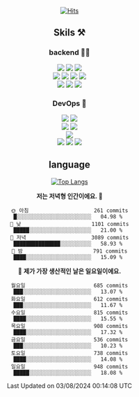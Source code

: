 <div align="center">

[![Hits](https://hits.seeyoufarm.com/api/count/incr/badge.svg?url=https%3A%2F%2Fgithub.com%2Fzxcv9203%2Fhit-counter&count_bg=%23FF7272&title_bg=%23324C2E&icon=codeigniter.svg&icon_color=%23DD5B5B&title=%EB%B0%A9%EB%AC%B8%EC%9E%90&edge_flat=false)](https://hits.seeyoufarm.com)
  
## Skils ⚒️
### backend 🧑‍💻
  
<img src="https://img.shields.io/badge/Java-FF6600?style=flat-square&logo=buymeacoffee&logoColor=white"/>
<img src="https://img.shields.io/badge/Go-0099FF?style=flat-square&logo=go&logoColor=white"/>
<img src="https://img.shields.io/badge/Kotlin-7F52FF?style=flat-square&logo=kotlin&logoColor=white"/>
  
  
<br />
  
<img src="https://img.shields.io/badge/Spring-339933?style=flat-square&logo=Spring&logoColor=white"/>
<img src="https://img.shields.io/badge/Spring Boot-339933?style=flat-square&logo=Spring Boot&logoColor=white"/>
<img src="https://img.shields.io/badge/Spring Security-339933?style=flat-square&logo=Spring Security&logoColor=white"/>
  
<img src="https://img.shields.io/badge/Spring Data JPA-339933?style=flat-square&logo=Hibernate&logoColor=white"/>

<br />
  
  <img src="https://img.shields.io/badge/mysql-0099FF?style=flat-square&logo=mysql&logoColor=white"/>
  <img src="https://img.shields.io/badge/mariadb-0099FF?style=flat-square&logo=mariadb&logoColor=white"/>
  <img src="https://img.shields.io/badge/mongoDB-47A248?style=flat-square&logo=mongodb&logoColor=white"/>
  
  
### DevOps 🚀
  
  <img src="https://img.shields.io/badge/docker-2496ED?style=flat-square&logo=docker&logoColor=white"/>
  <img src="https://img.shields.io/badge/kubernetes-326CE5?style=flat-square&logo=kubernetes&logoColor=white"/>
  
  <br />
  
  <img src="https://img.shields.io/badge/Github Actions-2088FF?style=flat-square&logo=githubactions&logoColor=white"/>
  <img src="https://img.shields.io/badge/Jenkins-D24939?style=flat-square&logo=jenkins&logoColor=white"/>
  
  
  <br />
  <img src="https://img.shields.io/badge/terraform-7B42BC?style=flat-square&logo=terraform&logoColor=white"/>
  
  <br />
  <img src="https://img.shields.io/badge/Amazon AWS-232F3E?style=flat-square&logo=Amazon AWS&logoColor=white"/>

  <img src="https://img.shields.io/badge/GCP-4285F4?style=flat-square&logo=googlecloud&logoColor=white"/>
  <img src="https://img.shields.io/badge/NCP-03C75A?style=flat-square&logo=naver&logoColor=white"/>
  
  
## language

[![Top Langs](https://github-readme-stats.vercel.app/api/top-langs/?username=zxcv9203&hide=html&exclude_repo=zxcv9203.github.io,golB&theme=grate-gatsby)](https://github.com/zxcv9203/github-readme-stats)
  
<!--START_SECTION:waka-->
**저는 저녁형 인간이에요. 🦉** 

```text
🌞 아침                     261 commits         █░░░░░░░░░░░░░░░░░░░░░░░░   04.98 % 
🌆 낮　                     1101 commits        █████░░░░░░░░░░░░░░░░░░░░   21.00 % 
🌃 저녁                     3089 commits        ███████████████░░░░░░░░░░   58.93 % 
🌙 밤　                     791 commits         ████░░░░░░░░░░░░░░░░░░░░░   15.09 % 
```
📅 **제가 가장 생산적인 날은 일요일이에요.** 

```text
월요일                      685 commits         ███░░░░░░░░░░░░░░░░░░░░░░   13.07 % 
화요일                      612 commits         ███░░░░░░░░░░░░░░░░░░░░░░   11.67 % 
수요일                      815 commits         ████░░░░░░░░░░░░░░░░░░░░░   15.55 % 
목요일                      908 commits         ████░░░░░░░░░░░░░░░░░░░░░   17.32 % 
금요일                      536 commits         ███░░░░░░░░░░░░░░░░░░░░░░   10.23 % 
토요일                      738 commits         ████░░░░░░░░░░░░░░░░░░░░░   14.08 % 
일요일                      948 commits         █████░░░░░░░░░░░░░░░░░░░░   18.08 % 
```



 Last Updated on 03/08/2024 00:14:08 UTC
<!--END_SECTION:waka-->
  
</div>


